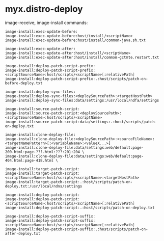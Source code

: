 # myx.distro-deploy



image-receive, image-install commands:

	image-install:exec-update-before:
	image-install:exec-update-before:host/install/<scriptName>
	image-install:exec-update-before:host/install/common-java.sh.txt

	image-install:exec-update-after:
	image-install:exec-update-after:host/install/<scriptName>
	image-install:exec-update-after:host/install/common-gctmte.restart.txt

	image-install:deploy-patch-script-prefix:
	image-install:deploy-patch-script-prefix:<scriptSourceName>:host/scripts/<scriptName>[:relativePath]
	image-install:deploy-patch-script-prefix:.:host/scripts/patch-on-before-deploy.txt

	image-install:deploy-sync-files:
	image-install:deploy-sync-files:<deploySourcePath>:<targetHostPath>
	image-install:deploy-sync-files:data/settings:/usr/local/ndfa/settings

	image-install:source-patch-script:
	image-install:source-patch-script:<deploySourcePath>:<scriptSourceName>:host/scripts/<scriptName>
	image-install:source-patch-script:data/settings:.:host/scripts/patch-on-deploy.txt

	image-install:clone-deploy-file:
	image-install:clone-deploy-file:<deploySourcePath>:<sourceFileName>:<targetNamePattern>[:<variableName>:<valueX...>]
	image-install:clone-deploy-file:data/settings:web/default:page-200.html:page-???.html:???:201:204 \
	image-install:clone-deploy-file:data/settings:web/default:page-404.html:page-418.html \

	image-install:target-patch-script:
	image-install:target-patch-script:<scriptSourceName>:host/scripts/<scriptName>:<targetHostPath>
	image-install:target-patch-script:.:host/scripts/patch-on-deploy.txt:/usr/local/ndns/settings

	image-install:deploy-patch-script:
	image-install:deploy-patch-script:<scriptSourceName>:host/scripts/<scriptName>[:relativePath]
	image-install:deploy-patch-script:.:host/scripts/patch-on-deploy.txt
	
	image-install:deploy-patch-script-suffix:
	image-install:deploy-patch-script-suffix:<scriptSourceName>:host/scripts/<scriptName>[:relativePath]
	image-install:deploy-patch-script-suffix:.:host/scripts/patch-on-after-deploy.txt
	